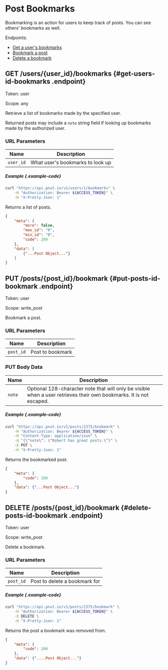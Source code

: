 # Post Bookmarks

Bookmarking is an action for users to keep track of posts. You can see others' bookmarks as well.

Endpoints:

* [Get a user's bookmarks](#get-users-id-bookmarks)
* [Bookmark a post](#put-posts-id-bookmark)
* [Delete a bookmark](#delete-posts-id-bookmark)


## <span class="method method-get">GET</span> /users/<span class="call-param">{user_id}</span>/bookmarks {#get-users-id-bookmarks .endpoint}

Token: <span class="endpoint-meta">user</span>

Scope: <span class="endpoint-meta">any</span>

Retrieve a list of bookmarks made by the specified user.

Returned posts may include a `note` string field if looking up bookmarks made by the authorized user.

### URL Parameters

Name|Description
-|-
`user_id`|What user's bookmarks to look up

##### Example {.example-code}

```bash
curl "https://api.pnut.io/v1/users/1/bookmarks" \
    -H "Authorization: Bearer ${ACCESS_TOKEN}" \
    -H "X-Pretty-Json: 1"
```

Returns a list of posts.

```json
{
    "meta": {
        "more": false,
        "max_id": "0",
        "min_id": "0",
        "code": 200
    },
    "data": [
        {"...Post Object..."}
    ]
}
```


## <span class="method method-put">PUT</span> /posts/<span class="call-param">{post_id}</span>/bookmark {#put-posts-id-bookmark .endpoint}

Token: <span class="endpoint-meta">user</span>

Scope: <span class="endpoint-meta">write_post</span>

Bookmark a post.

### URL Parameters

Name|Description
-|-
`post_id`|Post to bookmark

### PUT Body Data

Name|Description
-|-
`note`|Optional 128-character note that will only be visible when a user retrieves their own bookmarks. It is not escaped.

##### Example {.example-code}

```bash
curl "https://api.pnut.io/v1/posts/2375/bookmark" \
    -H "Authorization: Bearer ${ACCESS_TOKEN}" \
    -H "Content-Type: application/json" \
    -d "{\"note\": \"Robert has great posts.\"}" \
    -X PUT \
    -H "X-Pretty-Json: 1"
```

Returns the bookmarked post.

```json
{
    "meta": {
        "code": 200
    },
    "data": {"...Post Object..."}
}
```


## <span class="method method-delete">DELETE</span> /posts/<span class="call-param">{post_id}</span>/bookmark {#delete-posts-id-bookmark .endpoint}

Token: <span class="endpoint-meta">user</span>

Scope: <span class="endpoint-meta">write_post</span>

Delete a bookmark.

### URL Parameters

Name|Description
-|-
`post_id`|Post to delete a bookmark for

##### Example {.example-code}

```bash
curl "https://api.pnut.io/v1/posts/2375/bookmark" \
    -H "Authorization: Bearer ${ACCESS_TOKEN}" \
    -X DELETE \
    -H "X-Pretty-Json: 1"
```

Returns the post a bookmark was removed from.

```json
{
    "meta": {
        "code": 200
    },
    "data": {"....Post Object..."}
}
```